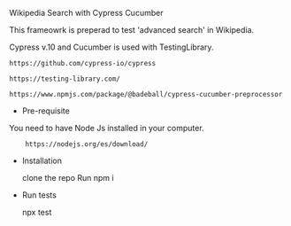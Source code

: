 Wikipedia Search with Cypress Cucumber

This frameowrk is preperad to test 'advanced search' in Wikipedia.

Cypress v.10 and Cucumber is used with TestingLibrary. 
    
    https://github.com/cypress-io/cypress

    https://testing-library.com/

    https://www.npmjs.com/package/@badeball/cypress-cucumber-preprocessor





- Pre-requisite 

 You need to have Node Js installed in your computer.
        
        https://nodejs.org/es/download/

- Installation 

  clone the repo
  Run npm i

- Run tests

   npx test
